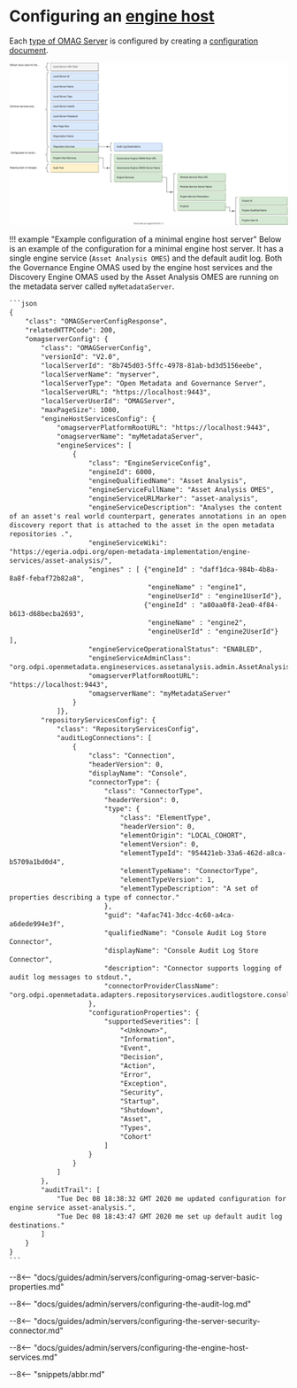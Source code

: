 <!-- SPDX-License-Identifier: CC-BY-4.0 -->
<!-- Copyright Contributors to the Egeria project. -->

# Configuring an [engine host](/concepts/engine-host)

Each [type of OMAG Server](/concepts/omag-server/#types-of-omag-server) is configured by creating a [configuration document](/concepts/configuration-document).

![Configuration for an engine host](engine-host-config.svg)

!!! example "Example configuration of a minimal engine host server"
    Below is an example of the configuration for a minimal engine host server. It has
    a single engine service (`Asset Analysis OMES`) and the default audit log.
    Both the Governance Engine OMAS used by the engine host services and the Discovery Engine OMAS
    used by the Asset Analysis OMES are running on the metadata server called `myMetadataServer`.

    ```json
    {
        "class": "OMAGServerConfigResponse",
        "relatedHTTPCode": 200,
        "omagserverConfig": {
            "class": "OMAGServerConfig",
            "versionId": "V2.0",
            "localServerId": "8b745d03-5ffc-4978-81ab-bd3d5156eebe",
            "localServerName": "myserver",
            "localServerType": "Open Metadata and Governance Server",
            "localServerURL": "https://localhost:9443",
            "localServerUserId": "OMAGServer",
            "maxPageSize": 1000,
            "engineHostServicesConfig": {
                "omagserverPlatformRootURL": "https://localhost:9443",
                "omagserverName": "myMetadataServer",
                "engineServices": [
                    {
                        "class": "EngineServiceConfig",
                        "engineId": 6000,
                        "engineQualifiedName": "Asset Analysis",
                        "engineServiceFullName": "Asset Analysis OMES",
                        "engineServiceURLMarker": "asset-analysis",
                        "engineServiceDescription": "Analyses the content of an asset's real world counterpart, generates annotations in an open discovery report that is attached to the asset in the open metadata repositories .",
                        "engineServiceWiki": "https://egeria.odpi.org/open-metadata-implementation/engine-services/asset-analysis/",
                        "engines" : [ {"engineId" : "daff1dca-984b-4b8a-8a8f-febaf72b82a8",
                                       "engineName" : "engine1", 
                                       "engineUserId" : "engine1UserId"},
                                      {"engineId" : "a80aa0f8-2ea0-4f84-b613-d68becba2693",
                                       "engineName" : "engine2", 
                                       "engineUserId" : "engine2UserId"} ],
                        "engineServiceOperationalStatus": "ENABLED",
                        "engineServiceAdminClass": "org.odpi.openmetadata.engineservices.assetanalysis.admin.AssetAnalysisAdmin",
                        "omagserverPlatformRootURL": "https://localhost:9443",
                        "omagserverName": "myMetadataServer"
                    }
                ]},
            "repositoryServicesConfig": {
                "class": "RepositoryServicesConfig",
                "auditLogConnections": [
                    {
                        "class": "Connection",
                        "headerVersion": 0,
                        "displayName": "Console",
                        "connectorType": {
                            "class": "ConnectorType",
                            "headerVersion": 0,
                            "type": {
                                "class": "ElementType",
                                "headerVersion": 0,
                                "elementOrigin": "LOCAL_COHORT",
                                "elementVersion": 0,
                                "elementTypeId": "954421eb-33a6-462d-a8ca-b5709a1bd0d4",
                                "elementTypeName": "ConnectorType",
                                "elementTypeVersion": 1,
                                "elementTypeDescription": "A set of properties describing a type of connector."
                            },
                            "guid": "4afac741-3dcc-4c60-a4ca-a6dede994e3f",
                            "qualifiedName": "Console Audit Log Store Connector",
                            "displayName": "Console Audit Log Store Connector",
                            "description": "Connector supports logging of audit log messages to stdout.",
                            "connectorProviderClassName": "org.odpi.openmetadata.adapters.repositoryservices.auditlogstore.console.ConsoleAuditLogStoreProvider"
                        },
                        "configurationProperties": {
                            "supportedSeverities": [
                                "<Unknown>",
                                "Information",
                                "Event",
                                "Decision",
                                "Action",
                                "Error",
                                "Exception",
                                "Security",
                                "Startup",
                                "Shutdown",
                                "Asset",
                                "Types",
                                "Cohort"
                            ]
                        }
                    }
                ]
            },
            "auditTrail": [
                "Tue Dec 08 18:38:32 GMT 2020 me updated configuration for engine service asset-analysis.",
                "Tue Dec 08 18:43:47 GMT 2020 me set up default audit log destinations."
            ]
        }
    }
    ```

--8<-- "docs/guides/admin/servers/configuring-omag-server-basic-properties.md"

--8<-- "docs/guides/admin/servers/configuring-the-audit-log.md"

--8<-- "docs/guides/admin/servers/configuring-the-server-security-connector.md"

--8<-- "docs/guides/admin/servers/configuring-the-engine-host-services.md"

--8<-- "snippets/abbr.md"
